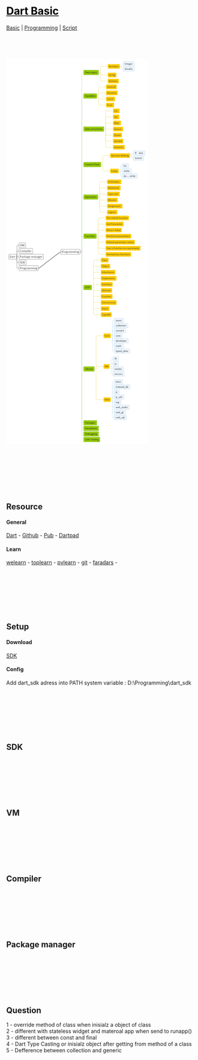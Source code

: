 <style>
.md0{margin-top: 150px;}
.md1{margin-top: 75px;}
.md2{margin-top: 50px;}
.md3{margin-top: 25px;}
.tbl1 td#header{background-color: D1ECCF}
.tbl1 tr#header{background-color: D1ECCF}
</style>

# [<span style="color:black;">Dart Basic</span>](Dart.md)
[Basic](Dart-Basic.md) | [Programming](Dart-Programming.md) | [Script](Dart-Script.md)
<div class="md1"></div>




![](Dart.jpeg)




<div class="md0"></div>





## Resource
#### General
<a href="https://dart.dev/" target="_blank">Dart</a> - 
<a href="https://github.com/dart-lang" target="_blank">Github</a> - 
<a href="https://pub.dev" target="_blank">Pub</a> - 
<a href="https://dartpad.dev/" target="_blank">Dartpad</a> 


#### Learn
<a href="https://welearn.site/course/flutter-video-tutorial/" target="_blank">welearn</a> -
<a href="https://toplearn.com/courses/2213/%D8%A2%D9%85%D9%88%D8%B2%D8%B4-%D8%B2%D8%A8%D8%A7%D9%86-dart" target="_blank">toplearn</a> -
<a href="https://pvlearn.com/product/learn-dart/" target="_blank">pvlearn</a> -
<a href="https://git.ir/packtpub-dart-2-in-7-days/" target="_blank">git</a> -
<a href="https://faradars.org/search_gcse?q=dart&cse_blog=1" target="_blank">faradars</a> -






<div class="md0"></div>




## Setup

#### Download
<a href="https://dart.dev/tools/sdk/archive" target="_blank">SDK</a>

#### Config
Add dart_sdk adress into PATH system variable : D:\Programming\dart_sdk




<div class="md0"></div>




## SDK




<div class="md0"></div>




## VM




<div class="md0"></div>




## Compiler




<div class="md0"></div>




## Package manager




<div class="md0"></div>





## Question
1 - override method of class when inisialz a object of class
<br>
2 - different with stateless widget and materoal app when send to runapp()
<br>
3 - different between const and final
<br>
4 - Dart Type Casting or inisialz object after getting from method of a class
<br>
5 - Defference between collection and generic